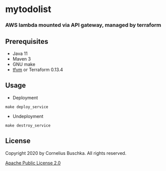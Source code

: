 # mytodolist

### AWS lambda mounted via API gateway, managed by terraform

## Prerequisites
* Java 11
* Maven 3
* GNU make
* [tfvm](https://github.com/cbuschka/tfvm) or Terraform 0.13.4

## Usage

* Deployment
```
make deploy_service
```

* Undeployment
```
make destroy_service
```

## License
Copyright 2020 by Cornelius Buschka. All rights reserved.

[Apache Public License 2.0](./license.txt)
